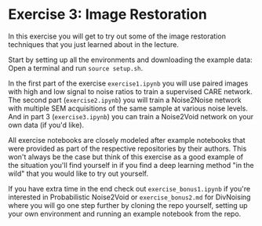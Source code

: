 # Exercise 3: Image Restoration

In this exercise you will get to try out some of the image restoration techniques that you just learned about in the lecture.

Start by setting up all the environments and downloading the example data: Open a terminal and run `source setup.sh`.

In the first part of the exercise `exercise1.ipynb` you will use paired images with high and low signal to noise ratios to train a supervised CARE network. The second part (`exercise2.ipynb`) you will train a Noise2Noise network with multiple SEM acquisitions of the same sample at various noise levels. And in part 3 (`exercise3.ipynb`) you can train a Noise2Void network on your own data (if you'd like).

All exercise notebooks are closely modeled after example notebooks that were provided as part of the respective repositories by their authors. This won't always be the case but think of this exercise as a good example of the situation you'll find yourself in if you find a deep learning method "in the wild" that you would like to try out yourself.

If you have extra time in the end check out `exercise_bonus1.ipynb` if you're interested in Probabilistic Noise2Void or `exercise_bonus2.md` for DivNoising where you will go one step further by cloning the repo yourself, setting up your own environment and running an example notebook from the repo.
